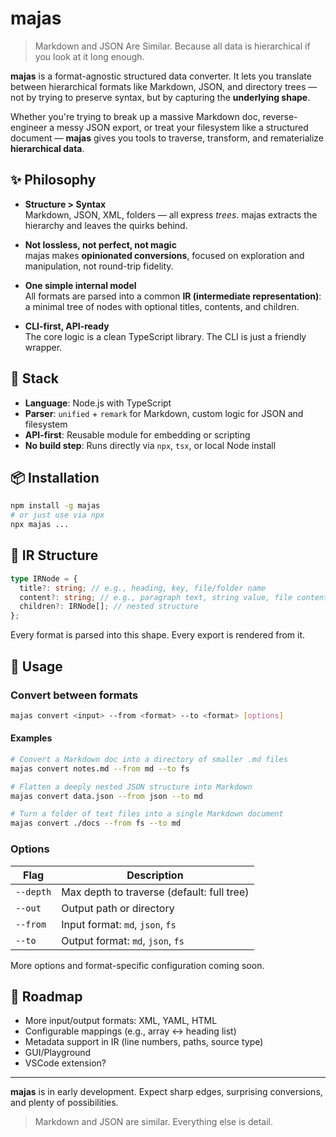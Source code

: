 # majas

> Markdown and JSON Are Similar.
> Because all data is hierarchical if you look at it long enough.

**majas** is a format-agnostic structured data converter. It lets you translate between hierarchical formats like Markdown, JSON, and directory trees — not by trying to preserve syntax, but by capturing the **underlying shape**.

Whether you're trying to break up a massive Markdown doc, reverse-engineer a messy JSON export, or treat your filesystem like a structured document — **majas** gives you tools to traverse, transform, and rematerialize **hierarchical data**.

## ✨ Philosophy

- **Structure > Syntax**  
  Markdown, JSON, XML, folders — all express _trees_. majas extracts the hierarchy and leaves the quirks behind.

- **Not lossless, not perfect, not magic**  
  majas makes **opinionated conversions**, focused on exploration and manipulation, not round-trip fidelity.

- **One simple internal model**  
  All formats are parsed into a common **IR (intermediate representation)**: a minimal tree of nodes with optional titles, contents, and children.

- **CLI-first, API-ready**  
  The core logic is a clean TypeScript library. The CLI is just a friendly wrapper.

## 🧱 Stack

- **Language**: Node.js with TypeScript
- **Parser**: `unified` + `remark` for Markdown, custom logic for JSON and filesystem
- **API-first**: Reusable module for embedding or scripting
- **No build step**: Runs directly via `npx`, `tsx`, or local Node install

## 📦 Installation

```sh
npm install -g majas
# or just use via npx
npx majas ...
```

## 📐 IR Structure

```ts
type IRNode = {
  title?: string; // e.g., heading, key, file/folder name
  content?: string; // e.g., paragraph text, string value, file content
  children?: IRNode[]; // nested structure
};
```

Every format is parsed into this shape. Every export is rendered from it.

## 🚀 Usage

### Convert between formats

```sh
majas convert <input> --from <format> --to <format> [options]
```

#### Examples

```sh
# Convert a Markdown doc into a directory of smaller .md files
majas convert notes.md --from md --to fs

# Flatten a deeply nested JSON structure into Markdown
majas convert data.json --from json --to md

# Turn a folder of text files into a single Markdown document
majas convert ./docs --from fs --to md
```

### Options

| Flag      | Description                                |
| --------- | ------------------------------------------ |
| `--depth` | Max depth to traverse (default: full tree) |
| `--out`   | Output path or directory                   |
| `--from`  | Input format: `md`, `json`, `fs`           |
| `--to`    | Output format: `md`, `json`, `fs`          |

More options and format-specific configuration coming soon.

## 🔮 Roadmap

- More input/output formats: XML, YAML, HTML
- Configurable mappings (e.g., array ↔ heading list)
- Metadata support in IR (line numbers, paths, source type)
- GUI/Playground
- VSCode extension?

---

**majas** is in early development. Expect sharp edges, surprising conversions, and plenty of possibilities.

> Markdown and JSON are similar. Everything else is detail.
